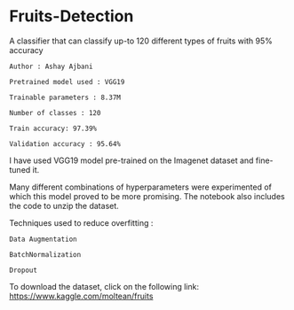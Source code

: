 # Fruits-Detection
A classifier that can classify up-to 120 different types of fruits with 95% accuracy

```
Author : Ashay Ajbani

Pretrained model used : VGG19

Trainable parameters : 8.37M

Number of classes : 120

Train accuracy: 97.39%

Validation accuracy : 95.64%
```

I have used VGG19 model pre-trained on the Imagenet dataset and fine-tuned it.

Many different combinations of hyperparameters were experimented of which this model
proved to be more promising. The notebook also includes the code to unzip the dataset.

Techniques used to reduce overfitting : 
```
Data Augmentation

BatchNormalization

Dropout
```

To download the dataset, click on the following link:
https://www.kaggle.com/moltean/fruits
